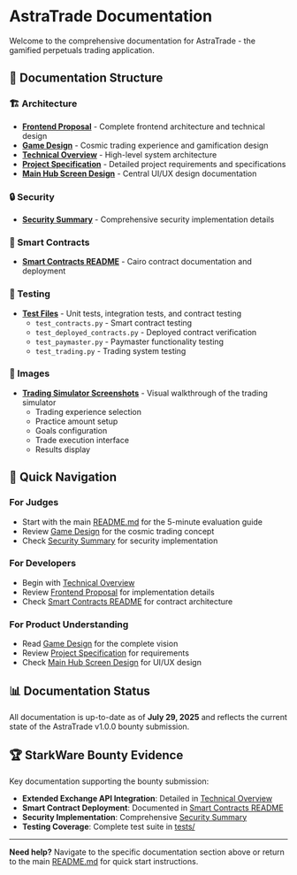 # AstraTrade Documentation

Welcome to the comprehensive documentation for AstraTrade - the gamified perpetuals trading application.

## 📁 Documentation Structure

### 🏗️ Architecture
- **[Frontend Proposal](architecture/frontend_proposal.md)** - Complete frontend architecture and technical design
- **[Game Design](architecture/game_design.md)** - Cosmic trading experience and gamification design
- **[Technical Overview](architecture/technical_overview.md)** - High-level system architecture
- **[Project Specification](architecture/project_specification.md)** - Detailed project requirements and specifications
- **[Main Hub Screen Design](architecture/main_hub_screen_design.md)** - Central UI/UX design documentation

### 🔒 Security
- **[Security Summary](security/SECURITY_SUMMARY.md)** - Comprehensive security implementation details

### 📱 Smart Contracts
- **[Smart Contracts README](smart_contracts/README.md)** - Cairo contract documentation and deployment

### 🧪 Testing
- **[Test Files](tests/)** - Unit tests, integration tests, and contract testing
  - `test_contracts.py` - Smart contract testing
  - `test_deployed_contracts.py` - Deployed contract verification
  - `test_paymaster.py` - Paymaster functionality testing
  - `test_trading.py` - Trading system testing

### 📸 Images
- **[Trading Simulator Screenshots](images/)** - Visual walkthrough of the trading simulator
  - Trading experience selection
  - Practice amount setup
  - Goals configuration
  - Trade execution interface
  - Results display

## 🎯 Quick Navigation

### For Judges
- Start with the main [README.md](../README.md) for the 5-minute evaluation guide
- Review [Game Design](architecture/game_design.md) for the cosmic trading concept
- Check [Security Summary](security/SECURITY_SUMMARY.md) for security implementation

### For Developers
- Begin with [Technical Overview](architecture/technical_overview.md)
- Review [Frontend Proposal](architecture/frontend_proposal.md) for implementation details
- Check [Smart Contracts README](smart_contracts/README.md) for contract architecture

### For Product Understanding
- Read [Game Design](architecture/game_design.md) for the complete vision
- Review [Project Specification](architecture/project_specification.md) for requirements
- Check [Main Hub Screen Design](architecture/main_hub_screen_design.md) for UI/UX design

## 📊 Documentation Status

All documentation is up-to-date as of **July 29, 2025** and reflects the current state of the AstraTrade v1.0.0 bounty submission.

## 🏆 StarkWare Bounty Evidence

Key documentation supporting the bounty submission:
- **Extended Exchange API Integration**: Detailed in [Technical Overview](architecture/technical_overview.md)
- **Smart Contract Deployment**: Documented in [Smart Contracts README](smart_contracts/README.md)
- **Security Implementation**: Comprehensive [Security Summary](security/SECURITY_SUMMARY.md)
- **Testing Coverage**: Complete test suite in [tests/](tests/)

---

**Need help?** Navigate to the specific documentation section above or return to the main [README.md](../README.md) for quick start instructions.